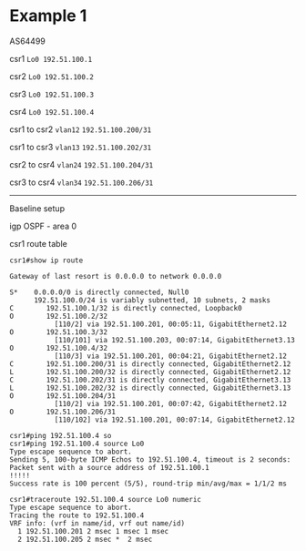 # Example 1

AS64499

csr1 ```Lo0 192.51.100.1```

csr2 ```Lo0 192.51.100.2```

csr3 ```Lo0 192.51.100.3```

csr4 ```Lo0 192.51.100.4```


csr1 to csr2 ```vlan12``` ```192.51.100.200/31```

csr1 to csr3 ```vlan13``` ```192.51.100.202/31```

csr2 to csr4 ```vlan24``` ```192.51.100.204/31```

csr3 to csr4 ```vlan34``` ```192.51.100.206/31```

-----------

Baseline setup

igp OSPF - area 0


csr1 route table

```
csr1#show ip route 

Gateway of last resort is 0.0.0.0 to network 0.0.0.0

S*    0.0.0.0/0 is directly connected, Null0
      192.51.100.0/24 is variably subnetted, 10 subnets, 2 masks
C        192.51.100.1/32 is directly connected, Loopback0
O        192.51.100.2/32 
           [110/2] via 192.51.100.201, 00:05:11, GigabitEthernet2.12
O        192.51.100.3/32 
           [110/101] via 192.51.100.203, 00:07:14, GigabitEthernet3.13
O        192.51.100.4/32 
           [110/3] via 192.51.100.201, 00:04:21, GigabitEthernet2.12
C        192.51.100.200/31 is directly connected, GigabitEthernet2.12
L        192.51.100.200/32 is directly connected, GigabitEthernet2.12
C        192.51.100.202/31 is directly connected, GigabitEthernet3.13
L        192.51.100.202/32 is directly connected, GigabitEthernet3.13
O        192.51.100.204/31 
           [110/2] via 192.51.100.201, 00:07:42, GigabitEthernet2.12
O        192.51.100.206/31 
           [110/102] via 192.51.100.201, 00:07:14, GigabitEthernet2.12
```

```
csr1#ping 192.51.100.4 so
csr1#ping 192.51.100.4 source Lo0
Type escape sequence to abort.
Sending 5, 100-byte ICMP Echos to 192.51.100.4, timeout is 2 seconds:
Packet sent with a source address of 192.51.100.1 
!!!!!
Success rate is 100 percent (5/5), round-trip min/avg/max = 1/1/2 ms

csr1#traceroute 192.51.100.4 source Lo0 numeric 
Type escape sequence to abort.
Tracing the route to 192.51.100.4
VRF info: (vrf in name/id, vrf out name/id)
  1 192.51.100.201 2 msec 1 msec 1 msec
  2 192.51.100.205 2 msec *  2 msec

```




